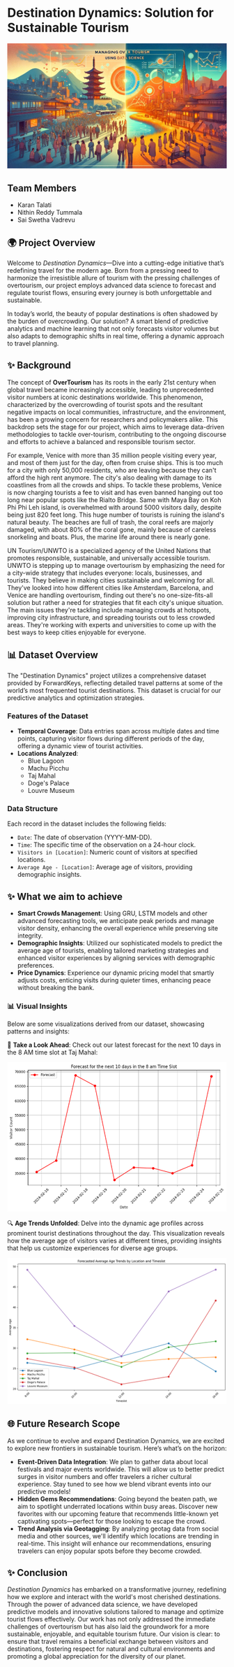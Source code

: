 # Destination Dynamics: Solution for Sustainable Tourism 

![Project Header](https://github.com/SaiSwethaVadrevu/Capstone_project/blob/main/images/banner.jpg?raw=true)

## Team Members
- Karan Talati
- Nithin Reddy Tummala
- Sai Swetha Vadrevu

## 🌍 Project Overview
Welcome to *Destination Dynamics*—Dive into a cutting-edge initiative that’s redefining travel for the modern age. Born from a pressing need to harmonize the irresistible allure of tourism with the pressing challenges of overtourism, our project employs advanced data science to forecast and regulate tourist flows, ensuring every journey is both unforgettable and sustainable.

In today’s world, the beauty of popular destinations is often shadowed by the burden of overcrowding. Our solution? A smart blend of predictive analytics and machine learning that not only forecasts visitor volumes but also adapts to demographic shifts in real time, offering a dynamic approach to travel planning.

## ✨ Background

The concept of **OverTourism** has its roots in the early 21st century when global travel became increasingly accessible, leading to unprecedented visitor numbers at iconic destinations worldwide. This phenomenon, characterized by the overcrowding of tourist spots and the resultant negative impacts on local communities, infrastructure, and the environment, has been a growing concern for researchers and policymakers alike. This backdrop sets the stage for our project, which aims to leverage data-driven methodologies to tackle over-tourism, contributing to the ongoing discourse and efforts to achieve a balanced and responsible tourism sector. 

For example, Venice with more than 35 million people visiting every year, and most of them just for the day, often from cruise ships. This is too much for a city with only 50,000 residents, who are leaving because they can't afford the high rent anymore. The city's also dealing with damage to its coastlines from all the crowds and ships. To tackle these problems, Venice is now charging tourists a fee to visit and has even banned hanging out too long near popular spots like the Rialto Bridge. Same with Maya Bay on Koh Phi Phi Leh island, is overwhelmed with around 5000 visitors daily, despite being just 820 feet long. This huge number of tourists is ruining the island's natural beauty. The beaches are full of trash, the coral reefs are majorly damaged, with about 80% of the coral gone, mainly because of careless snorkeling and boats. Plus, the marine life around there is nearly gone. 

UN Tourism/UNWTO is a specialized agency of the United Nations that promotes responsible, sustainable, and universally accessible tourism. UNWTO is stepping up to manage overtourism by emphasizing the need for a city-wide strategy that includes everyone: locals, businesses, and tourists. They believe in making cities sustainable and welcoming for all. They've looked into how different cities like Amsterdam, Barcelona, and Venice are handling overtourism, finding out there's no one-size-fits-all solution but rather a need for strategies that fit each city's unique situation. The main issues they're tackling include managing crowds at hotspots, improving city infrastructure, and spreading tourists out to less crowded areas. They're working with experts and universities to come up with the best ways to keep cities enjoyable for everyone. 


## 📊 Dataset Overview

The "Destination Dynamics" project utilizes a comprehensive dataset provided by ForwardKeys, reflecting detailed travel patterns at some of the world’s most frequented tourist destinations. This dataset is crucial for our predictive analytics and optimization strategies.

### Features of the Dataset
- **Temporal Coverage**: Data entries span across multiple dates and time points, capturing visitor flows during different periods of the day, offering a dynamic view of tourist activities.
- **Locations Analyzed**:
  - Blue Lagoon
  - Machu Picchu
  - Taj Mahal
  - Doge's Palace
  - Louvre Museum
### Data Structure
Each record in the dataset includes the following fields:
- `Date`: The date of observation (YYYY-MM-DD).
- `Time`: The specific time of the observation on a 24-hour clock.
- `Visitors in [Location]`: Numeric count of visitors at specified locations.
- `Average Age - [Location]`: Average age of visitors, providing demographic insights.
## ✨ What we aim to achieve
- **Smart Crowds Management**: Using GRU, LSTM models and other advanced forecasting tools, we anticipate peak periods and manage visitor density, enhancing the overall experience while preserving site integrity.
- **Demographic Insights**: Utilized our sophisticated models to predict the average age of tourists, enabling tailored marketing strategies and enhanced visitor experiences by aligning services with demographic preferences.
- **Price Dynamics**: Experience our dynamic pricing model that smartly adjusts costs, enticing visits during quieter times, enhancing peace without breaking the bank.

### 📊 Visual Insights
Below are some visualizations derived from our dataset, showcasing patterns and insights:

🚀 **Take a Look Ahead**: Check out our latest forecast for the next 10 days in the 8 AM time slot at Taj Mahal:

![Visitor Trends](https://github.com/SaiSwethaVadrevu/Capstone_project/blob/main/images/forecast.png?raw=true)

🔍 **Age Trends Unfolded**: Delve into the dynamic age profiles across prominent tourist destinations throughout the day. This visualization reveals how the average age of visitors varies at different times, providing insights that help us customize experiences for diverse age groups.

![Demographic Insights](https://github.com/SaiSwethaVadrevu/Capstone_project/blob/main/images/age%20demographics.png?raw=true)

## 🌐 Future Research Scope
As we continue to evolve and expand Destination Dynamics, we are excited to explore new frontiers in sustainable tourism. Here’s what’s on the horizon:
- **Event-Driven Data Integration**: We plan to gather data about local festivals and major events worldwide. This will allow us to better predict surges in visitor numbers and offer travelers a richer cultural experience. Stay tuned to see how we blend vibrant events into our predictive models!
- **Hidden Gems Recommendations**: Going beyond the beaten path, we aim to spotlight underrated locations within busy areas. Discover new favorites with our upcoming feature that recommends little-known yet captivating spots—perfect for those looking to escape the crowd.
- **Trend Analysis via Geotagging**: By analyzing geotag data from social media and other sources, we'll identify which locations are trending in real-time. This insight will enhance our recommendations, ensuring travelers can enjoy popular spots before they become crowded.

## ✨ Conclusion
*Destination Dynamics* has embarked on a transformative journey, redefining how we explore and interact with the world's most cherished destinations. Through the power of advanced data science, we have developed predictive models and innovative solutions tailored to manage and optimize tourist flows effectively. Our work has not only addressed the immediate challenges of overtourism but has also laid the groundwork for a more sustainable, enjoyable, and equitable tourism future. Our vision is clear: to ensure that travel remains a beneficial exchange between visitors and destinations, fostering respect for natural and cultural environments and promoting a global appreciation for the diversity of our planet.
